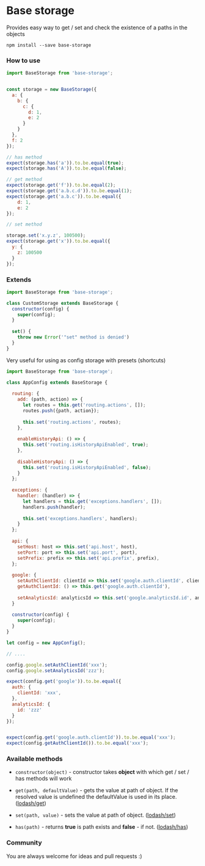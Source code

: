 # Base storage

Provides easy way to get / set and check the existence of a paths in the objects

`npm install --save base-storage`

### How to use
```js
import BaseStorage from 'base-storage';


const storage = new BaseStorage({
  a: {
    b: {
      c: {
        d: 1,
        e: 2
      }
    }
  },
  f: 2
});

// has method
expect(storage.has('a')).to.be.equal(true);
expect(storage.has('A')).to.be.equal(false);

// get method
expect(storage.get('f')).to.be.equal(2);
expect(storage.get('a.b.c.d')).to.be.equal(1);
expect(storage.get('a.b.c')).to.be.equal({
    d: 1,
    e: 2
});

// set method

storage.set('x.y.z', 100500);
expect(storage.get('x')).to.be.equal({
  y: {
    z: 100500
  }
});
```

### Extends

```js
import BaseStorage from 'base-storage';

class CustomStorage extends BaseStorage {
  constructor(config) {
    super(config);
  }
  
  set() {
    throw new Error('"set" method is denied')
  }
}
```

Very useful for using as config storage with presets (shortcuts)

```js
import BaseStorage from 'base-storage';

class AppConfig extends BaseStorage {
  
  routing: {
    add: (path, action) => {
      let routes = this.get('routing.actions', []);
      routes.push({path, action});
      
      this.set('routing.actions', routes);
    },
    
    enableHistoryApi: () => {
      this.set('routing.isHistoryApiEnabled', true);
    },
    
    disableHistoryApi: () => {
      this.set('routing.isHistoryApiEnabled', false);
    }
  };
  
  exceptions: {
    handler: (handler) => {
      let handlers = this.get('exceptions.handlers', []);
      handlers.push(handler);
      
      this.set('exceptions.handlers', handlers);
    }
  };
  
  api: {
    setHost: host => this.set('api.host', host),
    setPort: port => this.set('api.port', port),
    setPrefix: prefix => this.set('api.prefix', prefix),
  };
  
  google: {
    setAuthClientId: clientId => this.set('google.auth.clientId', clientId),
    getAuthClientId: () => this.get('google.auth.clientId'),
    
    setAnalyticsId: analyticsId => this.set('google.analyticsId.id', analyticsId),
  }
  
  constructor(config) {
    super(config);
  }
}

let config = new AppConfig();

// ....

config.google.setAuthClientId('xxx');
config.google.setAnalyticsId('zzz');

expect(config.get('google')).to.be.equal({
  auth: {
    clientId: 'xxx',
  },
  analyticsId: {
    id: 'zzz'
  }
});


expect(config.get('google.auth.clientId')).to.be.equal('xxx');
expect(config.getAuthClientId()).to.be.equal('xxx');
```

### Available methods

- `constructor(object)` - constructor takes **object** with which  get / set / has methods will work

- `get(path, defaultValue)` - gets the value at path of object. If the resolved value is undefined the defaultValue is used in its place. ([lodash/get](https://lodash.com/docs#get))
- `set(path, value)` - sets the value at path of object. ([lodash/set](https://lodash.com/docs#set)) 
- `has(path)` - returns **true** is path exists and **false** - if not. ([lodash/has](https://lodash.com/docs#has))

### Community
You are always welcome for ideas and pull requests :)

